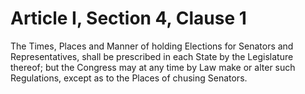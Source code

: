 # Article I, Section 4, Clause 1

The Times, Places and Manner of holding Elections for Senators and
Representatives, shall be prescribed in each State by the Legislature
thereof; but the Congress may at any time by Law make or alter such
Regulations, except as to the Places of chusing Senators.
